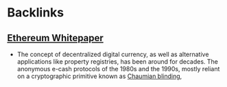 
# Backlinks
## [Ethereum Whitepaper](<Ethereum Whitepaper.md>)
- The concept of decentralized digital currency, as well as alternative applications like property registries, has been around for decades. The anonymous e-cash protocols of the 1980s and the 1990s, mostly reliant on a cryptographic primitive known as [Chaumian blinding](<Chaumian blinding.md>),

